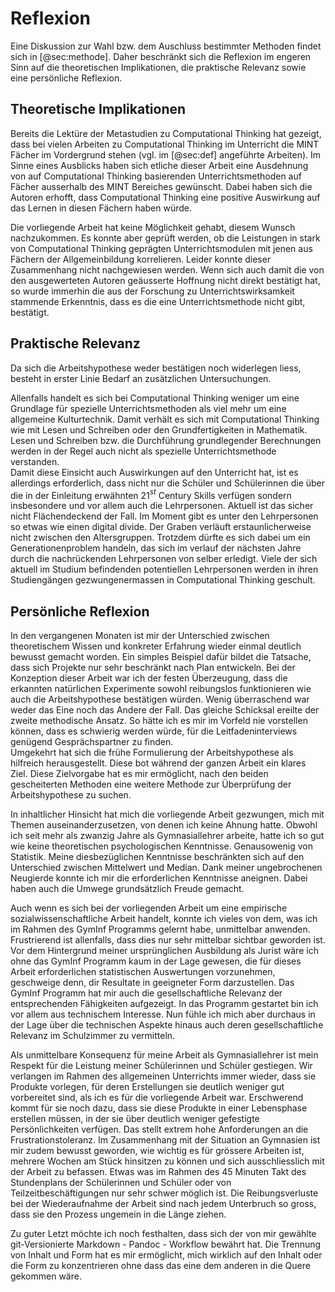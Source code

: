 # Reflexion

Eine Diskussion zur Wahl bzw. dem Auschluss bestimmter Methoden findet
sich in [@sec:methode]. Daher beschränkt sich die Reflexion im engeren Sinn auf die
theoretischen Implikationen, die praktische Relevanz
sowie eine persönliche Reflexion.

## Theoretische Implikationen

Bereits die Lektüre der Metastudien zu Computational Thinking hat
gezeigt, dass bei vielen Arbeiten zu Computational Thinking im
Unterricht die MINT Fächer im Vordergrund stehen (vgl. im [@sec:def]
angeführte Arbeiten).
Im
Sinne eines Ausblicks haben sich etliche dieser Arbeit eine Ausdehnung
von auf Computational Thinking basierenden Unterrichtsmethoden auf Fächer ausserhalb des MINT Bereiches
gewünscht. Dabei haben sich die Autoren erhofft, dass Computational
Thinking eine positive Auswirkung auf das Lernen in diesen Fächern haben
würde.

Die vorliegende Arbeit hat keine Möglichkeit gehabt, diesem Wunsch
nachzukommen. Es konnte aber geprüft werden, ob die Leistungen in stark
von Computational Thinking geprägten Unterrichtsmodulen mit jenen aus Fächern der
Allgemeinbildung korrelieren. Leider konnte dieser Zusammenhang nicht
nachgewiesen werden. Wenn sich auch damit die von den ausgewerteten Autoren
geäusserte Hoffnung nicht direkt bestätigt hat, so wurde immerhin die
aus der Forschung zu Unterrichtswirksamkeit stammende Erkenntnis, dass
es die eine Unterrichtsmethode nicht gibt, bestätigt.

## Praktische Relevanz

Da sich die Arbeitshypothese weder bestätigen noch widerlegen liess,
besteht in erster Linie Bedarf an zusätzlichen Untersuchungen.

Allenfalls handelt es sich bei Computational Thinking weniger um eine
Grundlage für spezielle Unterrichtsmethoden als viel mehr um eine
allgemeine Kulturtechnik. Damit verhält es sich mit Computational
Thinking wie mit Lesen und Schreiben oder den Grundfertigkeiten in
Mathematik. Lesen und Schreiben bzw. die Durchführung grundlegender
Berechnungen werden in der Regel auch nicht als spezielle
Unterrichtsmethode verstanden.  
Damit diese Einsicht auch Auswirkungen auf den Unterricht hat, ist es
allerdings erforderlich, dass nicht nur die Schüler und Schülerinnen die
über die in der Einleitung erwähnten 21$^{st}$ Century Skills verfügen
sondern insbesondere und vor allem auch die Lehrpersonen. Aktuell ist
das sicher nicht Flächendeckend der Fall. Im Moment gibt es unter den
Lehrpersonen so etwas wie einen digital divide. Der Graben verläuft
erstaunlicherweise nicht zwischen den Altersgruppen. Trotzdem dürfte es sich
dabei um ein Generationenproblem handeln, das sich im verlauf der
nächsten Jahre durch die nachrückenden Lehrpersonen von selber erledigt.
Viele der sich aktuell im Studium befindenden potentiellen Lehrpersonen
werden in ihren Studiengängen gezwungenermassen in Computational
Thinking geschult.

## Persönliche Reflexion

In den vergangenen Monaten ist mir der Unterschied zwischen
theoretischem Wissen und konkreter Erfahrung wieder einmal deutlich
bewusst gemacht worden. Ein simples Beispiel dafür bildet die Tatsache,
dass sich Projekte nur sehr beschränkt nach Plan entwickeln. Bei der
Konzeption dieser Arbeit war ich der festen Überzeugung, dass die
erkannten natürlichen Experimente sowohl reibungslos funktionieren
wie auch die Arbeitshypothese bestätigen würden. Wenig überraschend war
weder das Eine noch das Andere der Fall. Das gleiche Schicksal ereilte
der zweite methodische Ansatz. So hätte ich es mir im Vorfeld nie
vorstellen können, dass es schwierig werden würde, für die
Leitfadeninterviews genügend Gesprächspartner zu finden.  
Umgekehrt hat sich die frühe Formulierung der Arbeitshypothese als
hilfreich herausgestellt. Diese bot während der ganzen Arbeit ein klares
Ziel. Diese Zielvorgabe hat es mir ermöglicht,
nach den beiden gescheiterten Methoden eine weitere Methode zur 
Überprüfung der Arbeitshypothese zu suchen.

In inhaltlicher Hinsicht hat mich die vorliegende Arbeit gezwungen, mich
mit Themen auseinanderzusetzen, von denen ich keine Ahnung hatte. Obwohl
ich seit mehr als zwanzig Jahre als Gymnasiallehrer arbeite, hatte ich
so gut wie keine theoretischen psychologischen Kenntnisse. Genausowenig
von Statistik. Meine diesbezüglichen Kenntnisse beschränkten sich auf
den Unterschied zwischen Mittelwert und Median. Dank meiner
ungebrochenen Neugierde konnte ich mir die erforderlichen Kenntnisse
aneignen. Dabei haben auch die Umwege grundsätzlich Freude gemacht.

Auch wenn es sich bei der vorliegenden Arbeit um eine empirische
sozialwissenschaftliche Arbeit handelt, konnte ich vieles von dem,
was ich im Rahmen des GymInf Programms gelernt habe, unmittelbar
anwenden. Frustrierend ist allenfalls, dass dies nur sehr mittelbar
sichtbar geworden ist. Vor dem Hintergrund meiner ursprünglichen
Ausbildung als Jurist wäre ich ohne das GymInf Programm kaum in der Lage
gewesen, die für dieses Arbeit erforderlichen statistischen Auswertungen
vorzunehmen, geschweige denn, dir Resultate in geeigneter Form
darzustellen. Das GymInf Programm hat mir auch die gesellschaftliche
Relevanz der entsprechenden Fähigkeiten aufgezeigt. In das Programm
gestartet bin ich vor allem aus technischem Interesse. Nun fühle ich
mich aber durchaus in der Lage über die technischen Aspekte hinaus auch
deren gesellschaftliche Relevanz im Schulzimmer zu vermitteln. 

Als unmittelbare Konsequenz für meine Arbeit als Gymnasiallehrer ist
mein Respekt für die Leistung meiner Schülerinnen und Schüler gestiegen.
Wir verlangen im Rahmen des allgemeinen Unterrichts immer wieder, dass
sie Produkte vorlegen, für deren Erstellungen sie deutlich weniger gut
vorbereitet sind, als ich es für die vorliegende Arbeit war. Erschwerend
kommt für sie noch dazu, dass sie diese Produkte in einer Lebensphase
erstellen müssen, in der sie über deutlich weniger gefestigte
Persönlichkeiten verfügen. Das stellt extrem hohe Anforderungen an die
Frustrationstoleranz. Im Zusammenhang mit der Situation an Gymnasien ist
mir zudem bewusst geworden, wie wichtig es für grössere
Arbeiten ist, mehrere Wochen am Stück hinsitzen zu können und sich
ausschliesslich mit der Arbeit zu befassen. Etwas was im Rahmen des 45
Minuten Takt des Stundenplans der Schülerinnen und Schüler oder von
Teilzeitbeschäftigungen nur sehr schwer möglich ist. Die
Reibungsverluste bei der Wiederaufnahme der Arbeit sind nach jedem
Unterbruch so gross, dass sie den Prozess ungemein in die Länge ziehen.

Zu guter Letzt möchte ich noch festhalten, dass sich der von mir
gewählte git-Versionierte Markdown - Pandoc - Workflow bewährt hat. Die
Trennung von Inhalt und Form hat es mir ermöglicht, mich wirklich auf
den Inhalt oder die Form zu konzentrieren ohne dass das eine dem anderen
in die Quere gekommen wäre.
